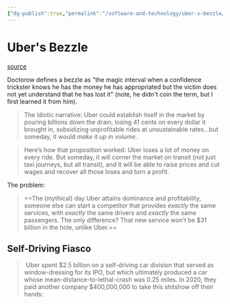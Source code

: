 ```yaml
---
{"dg-publish":true,"permalink":"/software-and-technology/uber-s-bezzle/","tags":["technology","doctorow"],"noteIcon":2}
---
```


# Uber's Bezzle

[source](https://doctorow.medium.com/the-big-lie-that-keeps-the-uber-bezzle-alive-8d6e8c0ccde7)

Doctorow defines a bezzle as "the magic interval when a confidence trickster knows he has the money he has appropriated but the victim does not yet understand that he has lost it" (note, he didn't coin the term, but I first learned it from him).

> The idiotic narrative: Uber could establish itself in the market by pouring billions down the drain, losing 41 cents on every dollar it brought in, subsidizing unprofitable rides at unsustainable rates…but someday, it would _make it up in volume_.

> Here’s how that proposition worked: Uber loses a lot of money on every ride. But someday, it will corner the market on transit (not just taxi journeys, but all transit), and it will be able to raise prices and cut wages and recover all those loses and turn a profit.

The problem:

> ==The (mythical) day Uber attains dominance and profitability, someone else can start a competitor that provides _exactly_ the same services, with _exactly_ the same drivers and _exactly_ the same passengers. The only difference? That new service won’t be $31 billion in the hole, unlike Uber.==


## Self-Driving Fiasco

>  Uber spent $2.5 billion on a self-driving car division that served as window-dressing for its IPO, but which ultimately produced a car whose mean-distance-to-lethal-crash was 0.25 miles. In 2020, they paid another company $400,000,000 to take this shitshow off their hands: